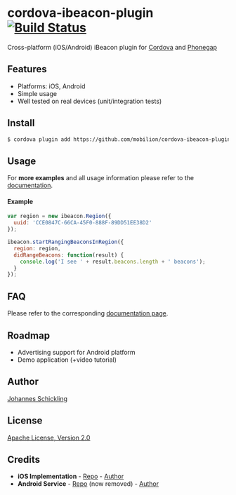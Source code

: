cordova-ibeacon-plugin [![Build Status](http://img.shields.io/travis/mobilion/cordova-ibeacon-plugin.svg?style=flat)](https://travis-ci.org/mobilion/cordova-ibeacon-plugin)
======================

Cross-platform (iOS/Android) iBeacon plugin for [Cordova](http://cordova.apache.org/) and [Phonegap](http://phonegap.com/)

## Features

* Platforms: iOS, Android
* Simple usage
* Well tested on real devices (unit/integration tests)

## Install

```sh
$ cordova plugin add https://github.com/mobilion/cordova-ibeacon-plugin.git
```

## Usage

For __more examples__ and all usage information please refer to the [documentation](https://github.com/mobilion/cordova-ibeacon-plugin/tree/master/doc).

#### Example

```js
var region = new ibeacon.Region({
  uuid: 'CCE0847C-66CA-45F0-888F-89DD51EE38D2'
});

ibeacon.startRangingBeaconsInRegion({
  region: region,
  didRangeBeacons: function(result) {
    console.log('I see ' + result.beacons.length + ' beacons');
  }
});
```

## FAQ

Please refer to the corresponding [documentation page](https://github.com/mobilion/cordova-ibeacon-plugin/tree/master/doc/FAQ.md).

## Roadmap

* Advertising support for Android platform
* Demo application (+video tutorial)

## Author

[Johannes Schickling](https://github.com/schickling)

## License

[Apache License, Version 2.0](http://opensource.org/licenses/Apache-2.0)

## Credits

* **iOS Implementation** - [Repo](https://github.com/petermetz/cordova-plugin-ibeacon) - [Author](https://github.com/petermetz)
* **Android Service** - [Repo](https://github.com/RadiusNetworks/android-ibeacon-service) (now removed) - [Author](http://www.radiusnetworks.com/)